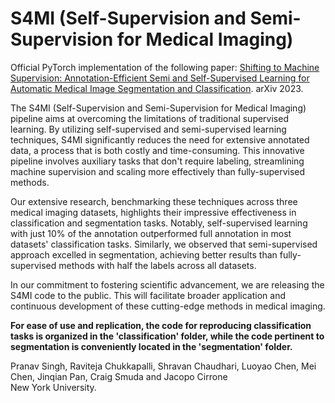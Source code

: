 # S4MI (Self-Supervision and Semi-Supervision for Medical Imaging)

Official PyTorch implementation of the following paper: [ Shifting to Machine Supervision: Annotation-Efficient Semi and Self-Supervised Learning for Automatic Medical Image Segmentation and Classification](https://arxiv.org/abs/2311.10319). arXiv 2023.

The S4MI (Self-Supervision and Semi-Supervision for Medical Imaging) pipeline aims at overcoming the limitations of traditional supervised learning. By utilizing self-supervised and semi-supervised learning techniques, S4MI significantly reduces the need for extensive annotated data, a process that is both costly and time-consuming. This innovative pipeline involves auxiliary tasks that don't require labeling, streamlining machine supervision and scaling more effectively than fully-supervised methods.

Our extensive research, benchmarking these techniques across three medical imaging datasets, highlights their impressive effectiveness in classification and segmentation tasks. Notably, self-supervised learning with just 10% of the annotation outperformed full annotation in most datasets' classification tasks. Similarly, we observed that semi-supervised approach excelled in segmentation, achieving better results than fully-supervised methods with half the labels across all datasets.

In our commitment to fostering scientific advancement, we are releasing the S4MI code to the public. This will facilitate broader application and continuous development of these cutting-edge methods in medical imaging. 

**For ease of use and replication, the code for reproducing classification tasks is organized in the 'classification' folder, while the code pertinent to segmentation is conveniently located in the 'segmentation' folder.**

Pranav Singh, Raviteja Chukkapalli, Shravan Chaudhari, Luoyao Chen, Mei Chen, Jinqian Pan, Craig Smuda and Jacopo Cirrone \
 New York University.
